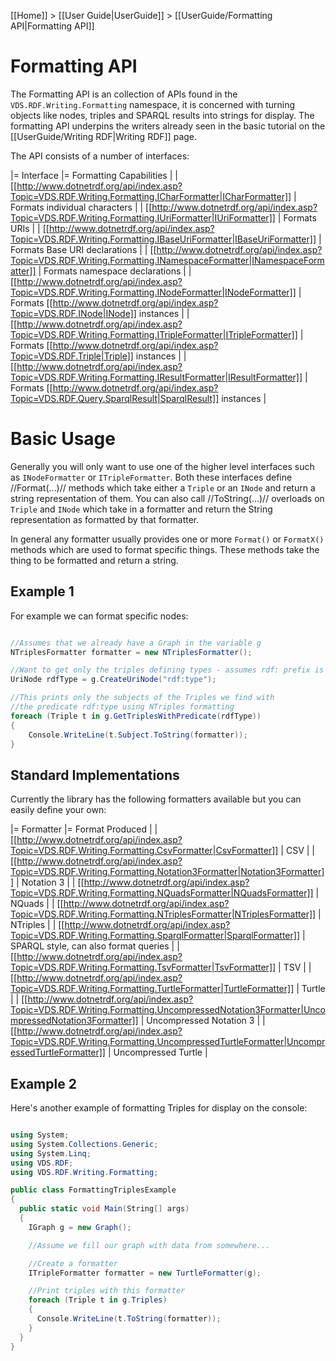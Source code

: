 [[Home]] > [[User Guide|UserGuide]] > [[UserGuide/Formatting API|Formatting API]]

# Formatting API 

The Formatting API is an collection of APIs found in the `VDS.RDF.Writing.Formatting` namespace, it is concerned with turning objects like nodes, triples and SPARQL results into strings for display.  The formatting API underpins the writers already seen in the basic tutorial on the [[UserGuide/Writing RDF|Writing RDF]] page.

The API consists of a number of interfaces:

|= Interface |= Formatting Capabilities |
| [[http://www.dotnetrdf.org/api/index.asp?Topic=VDS.RDF.Writing.Formatting.ICharFormatter|ICharFormatter]] | Formats individual characters |
| [[http://www.dotnetrdf.org/api/index.asp?Topic=VDS.RDF.Writing.Formatting.IUriFormatter|IUriFormatter]] | Formats URIs |
| [[http://www.dotnetrdf.org/api/index.asp?Topic=VDS.RDF.Writing.Formatting.IBaseUriFormatter|IBaseUriFormatter]] | Formats Base URI declarations |
| [[http://www.dotnetrdf.org/api/index.asp?Topic=VDS.RDF.Writing.Formatting.INamespaceFormatter|INamespaceFormatter]] | Formats namespace declarations |
| [[http://www.dotnetrdf.org/api/index.asp?Topic=VDS.RDF.Writing.Formatting.INodeFormatter|INodeFormatter]] | Formats [[http://www.dotnetrdf.org/api/index.asp?Topic=VDS.RDF.INode|INode]] instances |
| [[http://www.dotnetrdf.org/api/index.asp?Topic=VDS.RDF.Writing.Formatting.ITripleFormatter|ITripleFormatter]] | Formats [[http://www.dotnetrdf.org/api/index.asp?Topic=VDS.RDF.Triple|Triple]] instances |
| [[http://www.dotnetrdf.org/api/index.asp?Topic=VDS.RDF.Writing.Formatting.IResultFormatter|IResultFormatter]] | Formats [[http://www.dotnetrdf.org/api/index.asp?Topic=VDS.RDF.Query.SparqlResult|SparqlResult]] instances |

# Basic Usage 

Generally you will only want to use one of the higher level interfaces such as `INodeFormatter` or `ITripleFormatter`.  Both these interfaces define //Format(…)// methods which take either a `Triple` or an `INode` and return a string representation of them. You can also call //ToString(…)// overloads on `Triple` and `INode` which take in a formatter and return the String representation as formatted by that formatter.

In general any formatter usually provides one or more `Format()` or `FormatX()` methods which are used to format specific things.  These methods take the thing to be formatted and return a string.

## Example 1 

For example we can format specific nodes:

```csharp

//Assumes that we already have a Graph in the variable g
NTriplesFormatter formatter = new NTriplesFormatter();

//Want to get only the triples defining types - assumes rdf: prefix is appropriately defined for this Graph
UriNode rdfType = g.CreateUriNode("rdf:type");

//This prints only the subjects of the Triples we find with
//the predicate rdf:type using NTriples formatting
foreach (Triple t in g.GetTriplesWithPredicate(rdfType))
{
	Console.WriteLine(t.Subject.ToString(formatter));
}
```

## Standard Implementations 

Currently the library has the following formatters available but you can easily define your own:

|= Formatter |= Format Produced |
| [[http://www.dotnetrdf.org/api/index.asp?Topic=VDS.RDF.Writing.Formatting.CsvFormatter|CsvFormatter]] | CSV |
| [[http://www.dotnetrdf.org/api/index.asp?Topic=VDS.RDF.Writing.Formatting.Notation3Formatter|Notation3Formatter]] | Notation 3 |
| [[http://www.dotnetrdf.org/api/index.asp?Topic=VDS.RDF.Writing.Formatting.NQuadsFormatter|NQuadsFormatter]] | NQuads |
| [[http://www.dotnetrdf.org/api/index.asp?Topic=VDS.RDF.Writing.Formatting.NTriplesFormatter|NTriplesFormatter]] | NTriples |
| [[http://www.dotnetrdf.org/api/index.asp?Topic=VDS.RDF.Writing.Formatting.SparqlFormatter|SparqlFormatter]] | SPARQL style, can also format queries |
| [[http://www.dotnetrdf.org/api/index.asp?Topic=VDS.RDF.Writing.Formatting.TsvFormatter|TsvFormatter]] | TSV |
| [[http://www.dotnetrdf.org/api/index.asp?Topic=VDS.RDF.Writing.Formatting.TurtleFormatter|TurtleFormatter]] | Turtle |
| [[http://www.dotnetrdf.org/api/index.asp?Topic=VDS.RDF.Writing.Formatting.UncompressedNotation3Formatter|UncompressedNotation3Formatter]] | Uncompressed Notation 3 |
| [[http://www.dotnetrdf.org/api/index.asp?Topic=VDS.RDF.Writing.Formatting.UncompressedTurtleFormatter|UncompressedTurtleFormatter]] | Uncompressed Turtle |

## Example 2 

Here's another example of formatting Triples for display on the console:

```csharp

using System;
using System.Collections.Generic;
using System.Linq;
using VDS.RDF;
using VDS.RDF.Writing.Formatting;

public class FormattingTriplesExample
{
  public static void Main(String[] args)
  {
    IGraph g = new Graph();

    //Assume we fill our graph with data from somewhere...

    //Create a formatter
    ITripleFormatter formatter = new TurtleFormatter(g);

    //Print triples with this formatter
    foreach (Triple t in g.Triples)
    {
      Console.WriteLine(t.ToString(formatter));
    }
  }
}
```